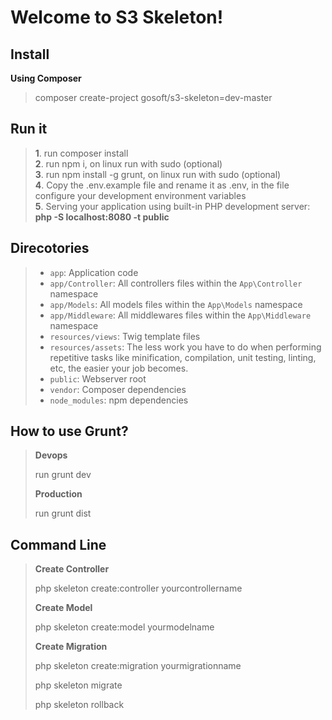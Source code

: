 Welcome to S3 Skeleton!
===================

Install
-------------

**Using Composer**
>composer create-project gosoft/s3-skeleton=dev-master

Run it
-------------

> **1**. run composer install<br />
> **2**. run npm i, on linux run with sudo (optional)<br />
> **3**. run npm install -g grunt, on linux run with sudo (optional)<br />
> **4**. Copy the .env.example file and rename it as .env, in the file configure your development environment variables<br />
> **5**. Serving your application using built-in PHP development server: **php -S localhost:8080 -t public**<br />

Direcotories
------------

>* `app`: Application code
>* `app/Controller`: All controllers files within the `App\Controller` namespace
>* `app/Models`: All models files within the `App\Models` namespace
>* `app/Middleware`: All middlewares files within the `App\Middleware` namespace
>* `resources/views`: Twig template files
>* `resources/assets`: The less work you have to do when performing repetitive tasks like minification, compilation, unit testing, linting, etc, the easier your job becomes.
>* `public`: Webserver root
>* `vendor`: Composer dependencies
>* `node_modules`: npm dependencies

How to use Grunt?
-------------

>**Devops**
>
> run grunt dev
>
>**Production**
>
> run grunt dist

Command Line
-------------

>**Create Controller**
>
>php skeleton create:controller yourcontrollername
>
>**Create Model**
>
>php skeleton create:model yourmodelname
>
>**Create Migration**
>
>php skeleton create:migration yourmigrationname
>
>php skeleton migrate
>
>php skeleton rollback
